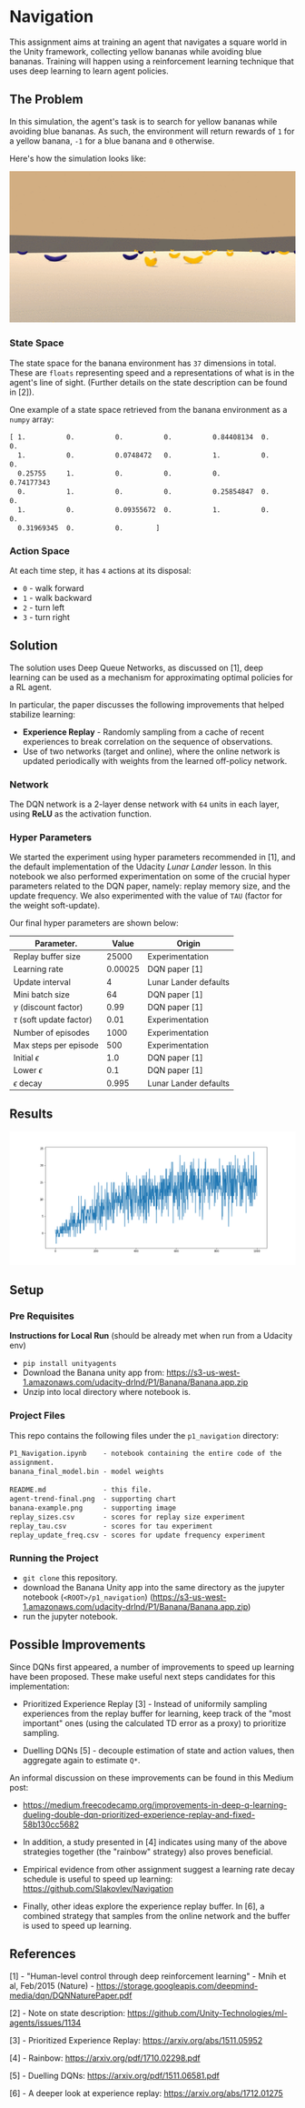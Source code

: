 # Navigation

This assignment aims at training an agent that navigates a square world in the Unity framework, collecting yellow bananas while avoiding blue bananas. Training will happen using a reinforcement learning technique that uses deep learning to learn agent policies.

## The Problem

In this simulation, the agent's task is to search for yellow bananas while avoiding blue bananas. As such, the environment will return rewards of `1` for a yellow banana, `-1` for a blue banana and `0` otherwise.

Here's how the simulation looks like:

![banana](banana-example.png)

### State Space

The state space for the banana environment has `37` dimensions in total. These are `floats` representing speed and a representations of what is in the agent's line of sight. (Further details on the state description can be found in [2]).

One example of a state space retrieved from the banana environment as a `numpy` array:

```
[ 1.          0.          0.          0.          0.84408134  0.          0.
  1.          0.          0.0748472   0.          1.          0.          0.
  0.25755     1.          0.          0.          0.          0.74177343
  0.          1.          0.          0.          0.25854847  0.          0.
  1.          0.          0.09355672  0.          1.          0.          0.
  0.31969345  0.          0.        ]
```


### Action Space

At each time step, it has `4` actions at its disposal:
- `0` - walk forward 
- `1` - walk backward
- `2` - turn left
- `3` - turn right


## Solution

The solution uses Deep Queue Networks, as discussed on [1], deep learning can be used as a mechanism for approximating optimal policies for a RL agent.

In particular, the paper discusses the following improvements that helped stabilize learning:
* **Experience Replay** - Randomly sampling from a cache of recent experiences to break correlation on the sequence of observations.
* Use of two networks (target and online), where the online network is updated periodically with weights from the learned off-policy network.

### Network

The DQN network is a 2-layer dense network with `64` units in each layer, using **ReLU** as the activation function.

### Hyper Parameters
We started the experiment using hyper parameters recommended in [1], and the default implementation of the Udacity _Lunar Lander_ lesson. In this notebook we also performed experimentation on some of the crucial hyper parameters related to the DQN paper, namely: replay memory size, and the update frequency. We also experimented with the value of `TAU` (factor for the weight soft-update).

Our final hyper parameters are shown below:

  | Parameter.                          | Value | Origin |
  | ----------------------------------- | ----- | -------|
  | Replay buffer size                  | 25000 | Experimentation |
  | Learning rate                       | 0.00025  | DQN paper [1] |
  | Update interval                     | 4     | Lunar Lander defaults |
  | Mini batch size                     | 64    | DQN paper [1] |
  | $\gamma$ (discount factor)          | 0.99  | DQN paper [1] |
  | $\tau$ (soft update factor)         | 0.01  | Experimentation |
  | Number of episodes                  | 1000   | Experimentation |
  | Max steps per episode               | 500  | Experimentation |
  | Initial $\epsilon$                  | 1.0   | DQN paper [1] |
  | Lower $\epsilon$                    | 0.1   | DQN paper [1] |
  | $\epsilon$ decay                    | 0.995 | Lunar Lander defaults |

## Results

![scores](agent-trend-final.png)


## Setup

### Pre Requisites
**Instructions for Local Run**
(should be already met when run from a Udacity env)

* `pip install unityagents`
* Download the Banana unity app from: https://s3-us-west-1.amazonaws.com/udacity-drlnd/P1/Banana/Banana.app.zip
* Unzip into local directory where notebook is.

### Project Files

This repo contains the following files under the `p1_navigation` directory:

```
P1_Navigation.ipynb    - notebook containing the entire code of the assignment.
banana_final_model.bin - model weights

README.md              - this file.
agent-trend-final.png  - supporting chart
banana-example.png     - supporting image
replay_sizes.csv       - scores for replay size experiment
replay_tau.csv         - scores for tau experiment
replay_update_freq.csv - scores for update frequency experiment
```

### Running the Project

* `git clone` this repository.
* download the Banana Unity app into the same directory as the jupyter notebook (`<ROOT>/p1_navigation`) (https://s3-us-west-1.amazonaws.com/udacity-drlnd/P1/Banana/Banana.app.zip)
* run the jupyter notebook.

## Possible Improvements

Since DQNs first appeared, a number of improvements to speed up learning have been proposed. These make useful next steps candidates for this implementation:

* Prioritized Experience Replay [3] - Instead of uniformily sampling experiences from the replay buffer for learning, keep track of the "most important" ones (using the calculated TD error as a proxy) to prioritize sampling.

* Duelling DQNs [5] - decouple estimation of state and action values, then aggregate again to estimate `Q*`. 

An informal discussion on these improvements can be found in this Medium post:
* https://medium.freecodecamp.org/improvements-in-deep-q-learning-dueling-double-dqn-prioritized-experience-replay-and-fixed-58b130cc5682

* In addition, a study presented in [4] indicates using many of the above strategies together (the "rainbow" strategy) also proves beneficial.

* Empirical evidence from other assignment suggest a learning rate decay schedule is useful to speed up learning: https://github.com/SIakovlev/Navigation

* Finally, other ideas explore the experience replay buffer. In [6], a combined strategy that samples from the online network and the buffer is used to speed up learning.

## References

[1] - "Human-level control through deep reinforcement learning" - Mnih et al, Feb/2015 (Nature) - https://storage.googleapis.com/deepmind-media/dqn/DQNNaturePaper.pdf

[2] - Note on state description:  https://github.com/Unity-Technologies/ml-agents/issues/1134

[3] - Prioritized Experience Replay: https://arxiv.org/abs/1511.05952

[4] - Rainbow: https://arxiv.org/pdf/1710.02298.pdf

[5] - Duelling DQNs: https://arxiv.org/pdf/1511.06581.pdf

[6] - A deeper look at experience replay: https://arxiv.org/abs/1712.01275
